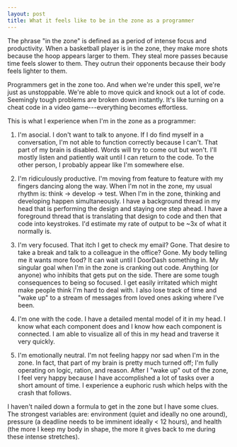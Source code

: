 ```yaml
---
layout: post
title: What it feels like to be in the zone as a programmer
---
```


The phrase "in the zone" is defined as a period of intense focus and productivity. When a basketball player is in the zone, they make more shots because the hoop appears larger to them. They steal more passes because time feels slower to them. They outrun their opponents because their body feels lighter to them. 

Programmers get in the zone too. And when we're under this spell, we're just as unstoppable. We're able to move quick and knock out a lot of code. Seemingly tough problems are broken down instantly. It's like turning on a cheat code in a video game---everything becomes effortless. 

This is what I experience when I'm in the zone as a programmer:

1. I'm asocial. I don't want to talk to anyone. If I do find myself in a conversation, I'm not able to function correctly because I can't. That part of my brain is disabled. Words will try to come out but won't. I'll mostly listen and patiently wait until I can return to the code. To the other person, I probably appear like I'm somewhere else.

2. I'm ridiculously productive. I'm moving from feature to feature with my fingers dancing along the way. When I'm not in the zone, my usual rhythm is: think -> develop -> test. When I'm in the zone, thinking and developing happen simultaneously. I have a background thread in my head that is performing the design and staying one step ahead. I have a foreground thread that is translating that design to code and then that code into keystrokes. I'd estimate my rate of output to be ~3x of what it normally is. 

3. I'm very focused. That itch I get to check my email? Gone. That desire to take a break and talk to a colleague in the office? Gone. My body telling me it wants more food? It can wait until I DoorDash something in. My singular goal when I'm in the zone is cranking out code. Anything (or anyone) who inhibits that gets put on the side. There are some tough consequences to being so focused. I get easily irritated which might make people think I'm hard to deal with. I also lose track of time and "wake up" to a stream of messages from loved ones asking where I've been.

4. I'm one with the code. I have a detailed mental model of it in my head. I know what each component does and I know how each component is connected. I am able to visualize all of this in my head and traverse it very quickly.

5. I'm emotionally neutral. I'm not feeling happy nor sad when I'm in the zone. In fact, that part of my brain is pretty much turned off; I'm fully operating on logic, ration, and reason. After I "wake up" out of the zone, I feel very happy because I have accomplished a lot of tasks over a short amount of time. I experience a euphoric rush which helps with the crash that follows.

I haven't nailed down a formula to get in the zone but I have some clues. The strongest variables are: environment (quiet and ideally no one around), pressure (a deadline needs to be imminent ideally < 12 hours), and health (the more I keep my body in shape, the more it gives back to me during these intense stretches).
